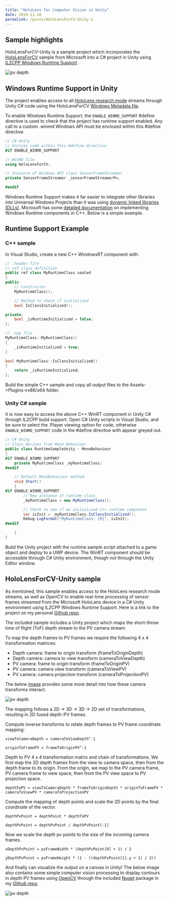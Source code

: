 ```yaml
---
title: "HoloLens for Computer Vision in Unity"
date: 2019-11-10
permalink: /posts/HoloLensForCV-Unity-1
---
```


## Sample highlights
HoloLensForCV-Unity is a sample project which incorporates the [HoloLensForCV](https://github.com/microsoft/HoloLensForCV) sample from Microsoft into a C# project in Unity using [IL2CPP Windows Runtime Support](https://docs.unity3d.com/2018.4/Documentation/Manual/IL2CPP-WindowsRuntimeSupport.html). 

![pv depth](/images/HoloLens-PvDepth-Example.jpg)


## Windows Runtime Support in Unity
The project enables access to all [HoloLens research mode](https://docs.microsoft.com/en-us/windows/mixed-reality/research-mode) streams through Unity C# code using the HoloLensForCV [Windows Metadata file](https://docs.microsoft.com/en-us/uwp/winrt-cref/winmd-files). 

To enable Windows Runtime Support, the `ENABLE_WINMD_SUPPORT` #define directive is used to check that the project has runtime support enabled. Any call to a custom .winmd Windows API must be enclosed within this #define directive.

``` cs
// C# Unity 
// Enclose code within this #define directive
#if ENABLE_WINMD_SUPPORT

// WinMD file
using HoloLensForCV;

// Instance of Windows API class SensorFrameStreamer
private SensorFrameStreamer _sensorFrameStreamerPv;

#endif
```

Windows Runtime Support makes it far easier to integrate other libraries into Universal Windows Projects than it was using [dynamic linked libraries (DLLs)](https://docs.microsoft.com/en-us/cpp/porting/how-to-use-existing-cpp-code-in-a-universal-windows-platform-app?view=vs-2019). Microsoft has some [detailed documentation](https://docs.microsoft.com/en-us/windows/uwp/winrt-components/creating-windows-runtime-components-in-cpp) on implementing Windows Runtime components in C++. Below is a simple example.

## Runtime Support Example
### C++ sample 
In Visual Studio, create a new C++ WindowsRT component with:
``` cpp
// .header file
// ref class definition
public ref class MyRuntimeClass sealed
{
public:
    // Constructor
    MyRuntimeClass();

    // Method to check if initialized
    bool IsClassInitialized();

private:
    bool _isRuntimeInitialized = false;
};
```
``` cpp
// .cpp file
MyRuntimeClass::MyRuntimeClass()
{
    _isRuntimeInitialized = true;
}

bool MyRuntimeClass::IsClassInitialized()
{
    return _isRuntimeInitialized;
};
```
Build the simple C++ sample and copy all output files to the Assets->Plugins->x86/x64 folder.

### Unity C# sample
It is now easy to access the above C++ WinRT component in Unity C# through IL2CPP build support. Open C# Unity scripts in Visual Studio, and be sure to select the .Player viewing option for code, otherwise `ENABLE_WINMD_SUPPORT` code in the #define directive with appear greyed out.

``` cs
// C# Unity
// Class derives from Mono Behaviour
public class RuntimeSampleUnity : MonoBehaviour
{
#if ENABLE_WINMD_SUPPORT
    private MyRuntimeClass _myRuntimeClass;
#endif

    // Default MonoBehaviour method
    void Start()
    {
#if ENABLE_WINMD_SUPPORT
        // New instance of runtime class
        _myRuntimeClass = new MyRuntimeClass();

        // Check to see if we initialized C++ runtime component
        var isInit = _myRuntimeClass.IsClassInitialized();
        Debug.LogFormat("MyRuntimeClass: {0}", isInit);
#endif

    }
}
```
Build the Unity project with the runtime sample script attached to a game object and deploy to a UWP device. The WinRT component should be accessible through C# Unity environment, though not through the Unity Editor window.

## HoloLensForCV-Unity sample
As mentioned, this sample enables access to the HoloLens research mode streams, as well as OpenCV to enable real-time processing of sensor frames streamed from the Microsoft HoloLens device in a C# Unity environment using IL2CPP Windows Runtime Support. Here is a link to the project on my personal [Github repo](https://github.com/doughtmw/HoloLensForCV-Unity).

The included sample includes a Unity project which maps the short-throw time of flight (ToF) depth stream to the PV camera stream.

To map the depth frames to PV frames we require the following 4 x 4 transformation matrices:
- Depth camera: frame to origin transform (frameToOriginDepth)
- Depth camera: camera to view transform (cameraToViewDepth)
- PV camera: frame to origin transform (frameToOriginPV)
- PV camera: camera view transform (cameraToViewPV)
- PV camera: camera projection transform (cameraToProjectionPV)

The below [image](https://github.com/MicrosoftDocs/mixed-reality/blob/1e5d3036ce48120106af6cd8647c2aaaff21a881/mixed-reality-docs/locatable-camera.md) provides some more detail into how these camera transforms interact.

![pv depth](/images/camera-transforms.jpg)


The mapping follows a 2D -> 3D -> 3D -> 2D set of transformations, resulting in 2D fused depth-PV frames.

Compute inverse transforms to relate depth frames to PV frame coordinate mapping:

`
viewToCameraDepth = cameraToViewDepth^-1
`

`
originToFramePV = frameToOriginPV^-1
`

Depth to PV 4 x 4 transformation matrix and chain of transformations. We first map the 2D depth frames from the view to camera space, then from the depth frame to its origin. From the origin, we map to the PV camera frame, PV camera frame to view space, then from the PV view space to PV projection space.

`
depthToPV = viewToCameraDepth * frameToOriginDepth * originToFramePV * cameraToViewPV * cameraToProjectionPV
`

Compute the mapping of depth points and scale the 2D points by the final coordinate of the vector.

`
depthPvPoint = depthPoint * depthToPV
`

`
depthPvPoint = depthPvPoint / depthPvPoint[-1]
`

Now we scale the depth pv points to the size of the incoming camera frames.

`
xDepthPvPoint = pvFrameWidth * (depthPvPoint[0] + 1) / 2
`

`
yDepthPvPoint = pvFrameHeight * (1 - ((depthPvPoint[1].y + 1) / 2))
`

And finally can visualize the output on a canvas in Unity! The below image also contains some simple computer vision processing to display contours in depth PV frames using [OpenCV](https://opencv.org/) through the included [Nuget](https://docs.microsoft.com/en-us/nuget/what-is-nuget) package in my [Github repo](https://github.com/doughtmw/HoloLensForCV-Unity).


![pv depth](/images/HoloLens-PvDepth-Example-2.jpg)
